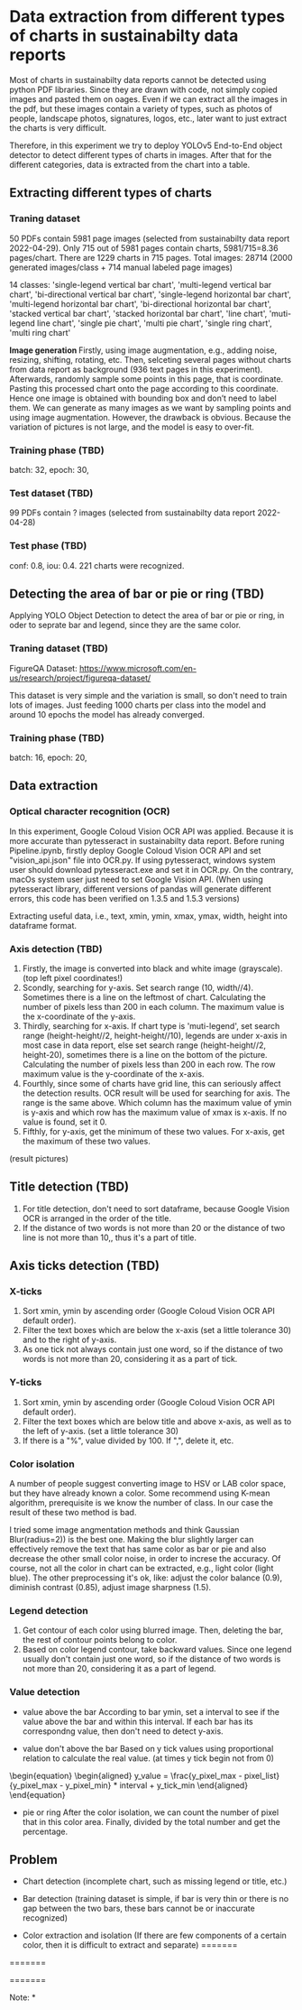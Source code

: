 # Data extraction from different types of charts in sustainabilty data reports
Most of charts in sustainabilty data reports cannot be detected using python PDF libraries. Since they are drawn with code, not simply copied images and pasted them on oages. Even if we can extract all the images in the pdf, but these images contain a variety of types, such as photos of people, landscape photos, signatures, logos, etc., later want to just extract the charts is very difficult.

Therefore, in this experiment we try to deploy YOLOv5 End-to-End object detector to detect different types of charts in images. After that for the different categories, data is extracted from the chart into a table.

## Extracting different types of charts
### Traning dataset
50 PDFs contain 5981 page images (selected from sustainabilty data report 2022-04-29). Only 715 out of 5981 pages contain charts, 5981/715=8.36 pages/chart. There are 1229 charts in 715 pages. Total images: 28714 (2000 generated images/class + 714 manual labeled page images) 

14 classes: 'single-legend vertical bar chart', 'multi-legend vertical bar chart', 'bi-directional vertical bar chart', 'single-legend horizontal bar chart', 'multi-legend horizontal bar chart', 'bi-directional horizontal bar chart', 'stacked vertical bar chart', 'stacked horizontal bar chart', 'line chart', 'muti-legend line chart', 'single pie chart', 'multi pie chart', 'single ring chart', 'multi ring chart'

<b> Image generation </b>
Firstly, using image augmentation, e.g., adding noise, resizing, shifting, rotating, etc. Then, selceting several pages without charts from data report as background (936 text pages in this experiment). Afterwards, randomly sample some points in this page, that is coordinate. Pasting this processed chart onto the page according to this coordinate. Hence one image is obtained with bounding box and don’t need to label them. We can generate as many images as we want by sampling points and using image augmentation. However, the drawback is obvious. Because the variation of pictures is not large, and the model is easy to over-fit.

### Training phase (TBD)
batch: 32, epoch: 30, 

### Test dataset (TBD)
99 PDFs contain ? images (selected from sustainabilty data report 2022-04-28)

### Test phase (TBD)
conf: 0.8, iou: 0.4. 221 charts were recognized. 

## Detecting the area of bar or pie or ring (TBD)
Applying YOLO Object Detection to detect the area of bar or pie or ring, in oder to seprate bar and legend, since they are the same color.

### Traning dataset (TBD)
FigureQA Dataset: https://www.microsoft.com/en-us/research/project/figureqa-dataset/

This dataset is very simple and the variation is small, so don't need to train lots of images. Just feeding 1000 charts per class into the model and around 10 epochs the model has already converged.

### Training phase (TBD)
batch: 16, epoch: 20, 

## Data extraction 
### Optical character recognition (OCR)
In this experiment, Google Coloud Vision OCR API was applied. Because it is more accurate than pytesseract in sustainabilty data report. Before runing Pipeline.ipynb, firstly deploy Google Coloud Vision OCR API and set "vision_api.json" file into OCR.py. If using pytesseract, windows system user should download pytesseract.exe and set it in OCR.py. On the contrary, macOs system user just need to set Google Vision API. (When using pytesseract library, different versions of pandas will generate different errors, this code has been verified on 1.3.5 and 1.5.3 versions)

Extracting useful data, i.e., text, xmin, ymin, xmax, ymax, width, height into dataframe format.

### Axis detection (TBD)
1. Firstly, the image is converted into black and white image (grayscale). (top left pixel coordinates!)
2. Scondly, searching for y-axis. Set search range (10, width//4). Sometimes there is a line on the leftmost of chart. Calculating the number of pixels less than 200 in each column. The maximum value is the x-coordinate of the y-axis.
3. Thirdly, searching for x-axis. If chart type is 'muti-legend', set search range (height-height//2, height-height//10), legends are under x-axis in most case in data report, else set search range (height-height//2, height-20), sometimes there is a line on the bottom of the picture. Calculating the number of pixels less than 200 in each row. The row maximum value is the y-coordinate of the x-axis. 
4. Fourthly, since some of charts have grid line, this can seriously affect the detection results. OCR result will be used for searching for axis. The range is the same above. Which column has the maximum value of ymin is y-axis and which row has the maximum value of xmax is x-axis. If no value is found, set it 0.
5. Fifthly, for y-axis, get the minimum of these two values. For x-axis, get the maximum of these two values. 

(result pictures)

## Title detection (TBD)
1. For title detection, don't need to sort dataframe, because Google Vision OCR is arranged in the order of the title.
2. If the distance of two words is not more than 20 or the distance of two line is not more than 10,, thus it's a part of title.  


## Axis ticks detection (TBD)
### X-ticks
1. Sort xmin, ymin by ascending order (Google Coloud Vision OCR API default order). 
2. Filter the text boxes which are below the x-axis (set a little tolerance 30) and to the right of y-axis. 
3. As one tick not always contain just one word, so if the distance of two words is not more than 20, considering it as a part of tick.

### Y-ticks
1. Sort xmin, ymin by ascending order (Google Coloud Vision OCR API default order). 
2. Filter the text boxes which are below title and above x-axis, as well as to the left of y-axis. (set a little tolerance 30) 
3. If there is a "%", value divided by 100. If ",", delete it, etc.

### Color isolation
A number of people suggest converting image to HSV or LAB color space, but they have already known a color. Some recommend using K-mean algorithm, prerequisite is we know the number of class. In our case the result of these two method is bad. 

I tried some image angmentation methods and think Gaussian Blur(radius=2)) is the best one. Making the blur slightly larger can effectively remove the text that has same color as bar or pie and also decrease the other small color noise, in order to increse the accuracy. Of course, not all the color in chart can be extracted, e.g., light color (light blue). The other preprocessing it's ok, like: adjust the color balance (0.9), diminish contrast (0.85), adjust image sharpness (1.5).

### Legend detection
1. Get contour of each color using blurred image. Then, deleting the bar, the rest of contour points belong to color.
2. Based on color legend contour, take backward values. Since one legend usually don't contain just one word, so if the distance of two words is not more than 20, considering it as a part of legend.

### Value detection
- value above the bar
According to bar ymin, set a interval to see if the value above the bar and within this interval. If each bar has its correspondng value, then don't need to detect y-axis.

- value don't above the bar
Based on y tick values using proportional relation to calculate the real value.
(at times y tick begin not from 0)

\begin{equation}
\begin{aligned}
y_value = \frac{y_pixel_max - pixel_list}{y_pixel_max - y_pixel_min} * interval + y_tick_min
\end{aligned}
\end{equation}




- pie or ring
After the color isolation, we can count the number of pixel that in this color area. Finally, divided by the total number and get the percentage. 


## Problem
- Chart detection (incomplete chart, such as missing legend or title, etc.) 

- Bar detection (training dataset is simple, if bar is very thin or there is no gap between the two bars, these bars cannot be or inaccurate recognized)

- Color extraction and isolation (If there are few components of a certain color, then it is difficult to extract and separate)
=======


=======


=======

Note:
* 


